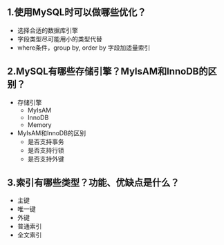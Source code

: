 ## 1.使用MySQL时可以做哪些优化？
-   选择合适的数据库引擎
-   字段类型尽可能用小的类型代替
-   where条件，group by, order by 字段加适量索引

## 2.MySQL有哪些存储引擎？MyIsAM和InnoDB的区别？
-   存储引擎
    -   MyIsAM
    -   InnoDB
    -   Memory
-   MyIsAM和InnoDB的区别
    -   是否支持事务
    -   是否支持行锁
    -   是否支持外键          

## 3.索引有哪些类型？功能、优缺点是什么？
-   主键
-   唯一键
-   外键
-   普通索引
-   全文索引

